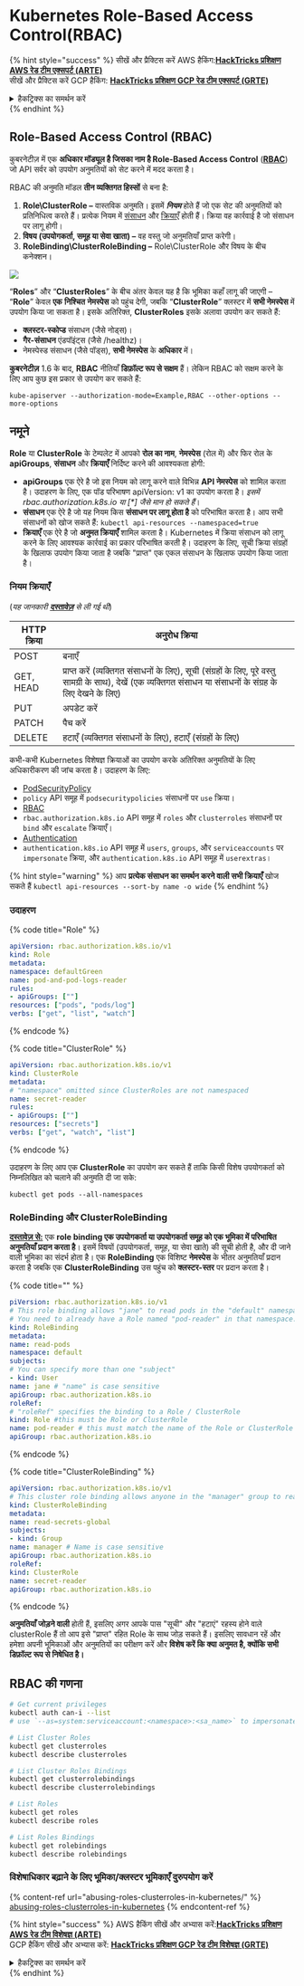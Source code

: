 # Kubernetes Role-Based Access Control(RBAC)

{% hint style="success" %}
सीखें और प्रैक्टिस करें AWS हैकिंग:<img src="/.gitbook/assets/image.png" alt="" data-size="line">[**HackTricks प्रशिक्षण AWS रेड टीम एक्सपर्ट (ARTE)**](https://training.hacktricks.xyz/courses/arte)<img src="/.gitbook/assets/image.png" alt="" data-size="line">\
सीखें और प्रैक्टिस करें GCP हैकिंग: <img src="/.gitbook/assets/image (2).png" alt="" data-size="line">[**HackTricks प्रशिक्षण GCP रेड टीम एक्सपर्ट (GRTE)**<img src="/.gitbook/assets/image (2).png" alt="" data-size="line">](https://training.hacktricks.xyz/courses/grte)

<details>

<summary>हैकट्रिक्स का समर्थन करें</summary>

* [**सदस्यता योजनाएं**](https://github.com/sponsors/carlospolop) की जाँच करें!
* **शामिल हों** 💬 [**डिस्कॉर्ड समूह**](https://discord.gg/hRep4RUj7f) या [**टेलीग्राम समूह**](https://t.me/peass) या हमें **ट्विटर** 🐦 [**@hacktricks\_live**](https://twitter.com/hacktricks\_live)** पर **फॉलो** करें।
* **हैकिंग ट्रिक्स साझा करें, PRs सबमिट करके** [**HackTricks**](https://github.com/carlospolop/hacktricks) और [**HackTricks Cloud**](https://github.com/carlospolop/hacktricks-cloud) github रेपो में।

</details>
{% endhint %}

## Role-Based Access Control (RBAC)

कुबरनेटीज़ में एक **अधिकार मॉड्यूल है जिसका नाम है Role-Based Access Control** ([**RBAC**](https://kubernetes.io/docs/reference/access-authn-authz/rbac/)) जो API सर्वर को उपयोग अनुमतियों को सेट करने में मदद करता है।

RBAC की अनुमति मॉडल **तीन व्यक्तिगत हिस्सों** से बना है:

1. **Role\ClusterRole ­–** वास्तविक अनुमति। इसमें _**नियम**_ होते हैं जो एक सेट की अनुमतियों को प्रतिनिधित्व करते हैं। प्रत्येक नियम में [संसाधन](https://kubernetes.io/docs/reference/kubectl/overview/#resource-types) और [क्रियाएँ](https://kubernetes.io/docs/reference/access-authn-authz/authorization/#determine-the-request-verb) होती हैं। क्रिया वह कार्रवाई है जो संसाधन पर लागू होगी।
2. **विषय (उपयोगकर्ता, समूह या सेवा खाता) –** वह वस्तु जो अनुमतियाँ प्राप्त करेगी।
3. **RoleBinding\ClusterRoleBinding –** Role\ClusterRole और विषय के बीच कनेक्शन।

![](https://www.cyberark.com/wp-content/uploads/2018/12/rolebiding\_serviceaccount\_and\_role-1024x551.png)

“**Roles**” और “**ClusterRoles**” के बीच अंतर केवल यह है कि भूमिका कहाँ लागू की जाएगी – “**Role**” केवल **एक** **निश्चित** **नेमस्पेस** को पहुंच देगी, जबकि “**ClusterRole**” क्लस्टर में **सभी नेमस्पेस** में उपयोग किया जा सकता है। इसके अतिरिक्त, **ClusterRoles** इसके अलावा उपयोग कर सकते हैं:

* **क्लस्टर-स्कोप्ड** संसाधन (जैसे नोड्स)।
* **गैर-संसाधन** एंडपॉइंट्स (जैसे /healthz)।
* नेमस्पेस्ड संसाधन (जैसे पॉड्स), **सभी नेमस्पेस** के **अधिकार** में।

**कुबरनेटीज़** 1.6 के बाद, **RBAC** नीतियाँ **डिफ़ॉल्ट रूप से सक्षम** हैं। लेकिन RBAC को सक्षम करने के लिए आप कुछ इस प्रकार से उपयोग कर सकते हैं:
```
kube-apiserver --authorization-mode=Example,RBAC --other-options --more-options
```
## नमूने

**Role** या **ClusterRole** के टेम्पलेट में आपको **रोल का नाम**, **नेमस्पेस** (रोल में) और फिर रोल के **apiGroups**, **संसाधन** और **क्रियाएँ** निर्दिष्ट करने की आवश्यकता होगी:

* **apiGroups** एक ऐरे है जो इस नियम को लागू करने वाले विभिन्न **API नेमस्पेस** को शामिल करता है। उदाहरण के लिए, एक पॉड परिभाषण apiVersion: v1 का उपयोग करता है। _इसमें rbac.authorization.k8s.io या \[\*] जैसे मान हो सकते हैं_।
* **संसाधन** एक ऐरे है जो यह नियम किस **संसाधन पर लागू होता है** को परिभाषित करता है। आप सभी संसाधनों को खोज सकते हैं: `kubectl api-resources --namespaced=true`
* **क्रियाएँ** एक ऐरे है जो **अनुमत क्रियाएँ** शामिल करता है। Kubernetes में क्रिया संसाधन को लागू करने के लिए आवश्यक कार्रवाई का प्रकार परिभाषित करती है। उदाहरण के लिए, सूची क्रिया संग्रहों के खिलाफ उपयोग किया जाता है जबकि "प्राप्त" एक एकल संसाधन के खिलाफ उपयोग किया जाता है।

### नियम क्रियाएँ

(_यह जानकारी_ [_**दस्तावेज़**_](https://kubernetes.io/docs/reference/access-authn-authz/authorization/#determine-the-request-verb) _से ली गई थी_)

| HTTP क्रिया | अनुरोध क्रिया                                                                                                                                             |
| --------- | ------------------------------------------------------------------------------------------------------------------------------------------------------------- |
| POST      | बनाएँ                                                                                                                                                        |
| GET, HEAD | प्राप्त करें (व्यक्तिगत संसाधनों के लिए), सूची (संग्रहों के लिए, पूरे वस्तु सामग्री के साथ), देखें (एक व्यक्तिगत संसाधन या संसाधनों के संग्रह के लिए देखने के लिए) |
| PUT       | अपडेट करें                                                                                                                                                        |
| PATCH     | पैच करें                                                                                                                                                         |
| DELETE    | हटाएँ (व्यक्तिगत संसाधनों के लिए), हटाएँ (संग्रहों के लिए)                                                                                         |

कभी-कभी Kubernetes विशेषज्ञ क्रियाओं का उपयोग करके अतिरिक्त अनुमतियों के लिए अधिकारीकरण की जांच करता है। उदाहरण के लिए:

* [PodSecurityPolicy](https://kubernetes.io/docs/concepts/policy/pod-security-policy/)
* `policy` API समूह में `podsecuritypolicies` संसाधनों पर `use` क्रिया।
* [RBAC](https://kubernetes.io/docs/reference/access-authn-authz/rbac/#privilege-escalation-prevention-and-bootstrapping)
* `rbac.authorization.k8s.io` API समूह में `roles` और `clusterroles` संसाधनों पर `bind` और `escalate` क्रियाएँ।
* [Authentication](https://kubernetes.io/docs/reference/access-authn-authz/authentication/)
* `authentication.k8s.io` API समूह में `users`, `groups`, और `serviceaccounts` पर `impersonate` क्रिया, और `authentication.k8s.io` API समूह में `userextras`।

{% hint style="warning" %}
आप **प्रत्येक संसाधन का समर्थन करने वाली सभी क्रियाएँ** खोज सकते हैं `kubectl api-resources --sort-by name -o wide`
{% endhint %}

### उदाहरण

{% code title="Role" %}
```yaml
apiVersion: rbac.authorization.k8s.io/v1
kind: Role
metadata:
namespace: defaultGreen
name: pod-and-pod-logs-reader
rules:
- apiGroups: [""]
resources: ["pods", "pods/log"]
verbs: ["get", "list", "watch"]
```
{% endcode %}

{% code title="ClusterRole" %}
```yaml
apiVersion: rbac.authorization.k8s.io/v1
kind: ClusterRole
metadata:
# "namespace" omitted since ClusterRoles are not namespaced
name: secret-reader
rules:
- apiGroups: [""]
resources: ["secrets"]
verbs: ["get", "watch", "list"]
```
{% endcode %}

उदाहरण के लिए आप एक **ClusterRole** का उपयोग कर सकते हैं ताकि किसी विशेष उपयोगकर्ता को निम्नलिखित को चलाने की अनुमति दी जा सके:
```
kubectl get pods --all-namespaces
```
### **RoleBinding और ClusterRoleBinding**

**[दस्तावेज़ से:](https://kubernetes.io/docs/reference/access-authn-authz/rbac/#rolebinding-and-clusterrolebinding)** एक **role binding एक उपयोगकर्ता या उपयोगकर्ता समूह को एक भूमिका में परिभाषित अनुमतियाँ प्रदान करता है**। इसमें विषयों (उपयोगकर्ता, समूह, या सेवा खाते) की सूची होती है, और दी जाने वाली भूमिका का संदर्भ होता है। एक **RoleBinding** एक विशिष्ट **नेमस्पेस** के भीतर अनुमतियाँ प्रदान करता है जबकि एक **ClusterRoleBinding** उस पहुंच को **क्लस्टर-स्तर** पर प्रदान करता है।

{% code title="" %}
```yaml
piVersion: rbac.authorization.k8s.io/v1
# This role binding allows "jane" to read pods in the "default" namespace.
# You need to already have a Role named "pod-reader" in that namespace.
kind: RoleBinding
metadata:
name: read-pods
namespace: default
subjects:
# You can specify more than one "subject"
- kind: User
name: jane # "name" is case sensitive
apiGroup: rbac.authorization.k8s.io
roleRef:
# "roleRef" specifies the binding to a Role / ClusterRole
kind: Role #this must be Role or ClusterRole
name: pod-reader # this must match the name of the Role or ClusterRole you wish to bind to
apiGroup: rbac.authorization.k8s.io
```
{% endcode %}

{% code title="ClusterRoleBinding" %}
```yaml
apiVersion: rbac.authorization.k8s.io/v1
# This cluster role binding allows anyone in the "manager" group to read secrets in any namespace.
kind: ClusterRoleBinding
metadata:
name: read-secrets-global
subjects:
- kind: Group
name: manager # Name is case sensitive
apiGroup: rbac.authorization.k8s.io
roleRef:
kind: ClusterRole
name: secret-reader
apiGroup: rbac.authorization.k8s.io
```
{% endcode %}

**अनुमतियाँ जोड़ने वाली** होती हैं, इसलिए अगर आपके पास "सूची" और "हटाएं" रहस्य होने वाले clusterRole हैं तो आप इसे "प्राप्त" रहित Role के साथ जोड़ सकते हैं। इसलिए सावधान रहें और हमेशा अपनी भूमिकाओं और अनुमतियों का परीक्षण करें और **विशेष करें कि क्या अनुमत है, क्योंकि सभी डिफ़ॉल्ट रूप से निषेधित है।**

## **RBAC की गणना**
```bash
# Get current privileges
kubectl auth can-i --list
# use `--as=system:serviceaccount:<namespace>:<sa_name>` to impersonate a service account

# List Cluster Roles
kubectl get clusterroles
kubectl describe clusterroles

# List Cluster Roles Bindings
kubectl get clusterrolebindings
kubectl describe clusterrolebindings

# List Roles
kubectl get roles
kubectl describe roles

# List Roles Bindings
kubectl get rolebindings
kubectl describe rolebindings
```
### विशेषाधिकार बढ़ाने के लिए भूमिका/क्लस्टर भूमिकाएँ दुरुपयोग करें

{% content-ref url="abusing-roles-clusterroles-in-kubernetes/" %}
[abusing-roles-clusterroles-in-kubernetes](abusing-roles-clusterroles-in-kubernetes/)
{% endcontent-ref %}

{% hint style="success" %}
AWS हैकिंग सीखें और अभ्यास करें:<img src="/.gitbook/assets/image.png" alt="" data-size="line">[**HackTricks प्रशिक्षण AWS रेड टीम विशेषज्ञ (ARTE)**](https://training.hacktricks.xyz/courses/arte)<img src="/.gitbook/assets/image.png" alt="" data-size="line">\
GCP हैकिंग सीखें और अभ्यास करें: <img src="/.gitbook/assets/image (2).png" alt="" data-size="line">[**HackTricks प्रशिक्षण GCP रेड टीम विशेषज्ञ (GRTE)**<img src="/.gitbook/assets/image (2).png" alt="" data-size="line">](https://training.hacktricks.xyz/courses/grte)

<details>

<summary>हैकट्रिक्स का समर्थन करें</summary>

* [**सदस्यता योजनाएँ**](https://github.com/sponsors/carlospolop) की जाँच करें!
* **शामिल हों** 💬 [**डिस्कॉर्ड समूह**](https://discord.gg/hRep4RUj7f) या [**टेलीग्राम समूह**](https://t.me/peass) या हमें **ट्विटर** 🐦 [**@hacktricks\_live**](https://twitter.com/hacktricks\_live)** पर फॉलो** करें।
* **हैकिंग ट्रिक्स साझा करें, हैकट्रिक्स** [**HackTricks**](https://github.com/carlospolop/hacktricks) और [**HackTricks Cloud**](https://github.com/carlospolop/hacktricks-cloud) github रेपो में PR जमा करके।

</details>
{% endhint %}
